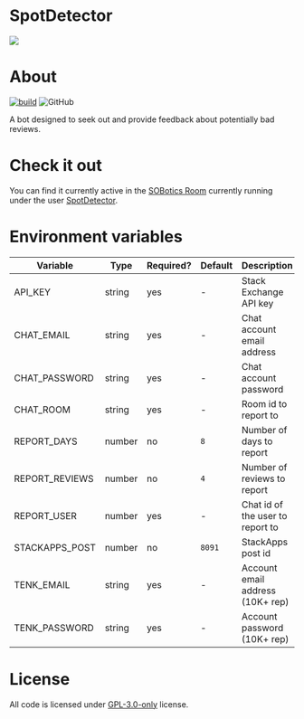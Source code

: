 # SpotDetector

![](https://i.imgur.com/nwtax7a.png)

# About

[![build](https://github.com/SOBotics/SpotDetector/actions/workflows/nodejs.yml/badge.svg)](https://github.com/SOBotics/SpotDetector/actions/workflows/nodejs.yml) ![GitHub](https://img.shields.io/github/license/SOBotics/SpotDetector?color=%2358a6ff)

A bot designed to seek out and provide feedback about potentially bad reviews.

# Check it out

You can find it currently active in the [SOBotics Room](https://chat.stackoverflow.com/rooms/111347/sobotics) currently running under the user [SpotDetector](https://stackoverflow.com/users/10162108/spotdetector).

# Environment variables

| Variable       | Type   | Required? | Default | Description                      |
| -------------- | ------ | --------- | ------- | -------------------------------- |
| API_KEY        | string | yes       | -       | Stack Exchange API key           |
| CHAT_EMAIL     | string | yes       | -       | Chat account email address       |
| CHAT_PASSWORD  | string | yes       | -       | Chat account password            |
| CHAT_ROOM      | string | yes       | -       | Room id to report to             |
| REPORT_DAYS    | number | no        | `8`     | Number of days to report         |
| REPORT_REVIEWS | number | no        | `4`     | Number of reviews to report      |
| REPORT_USER    | number | yes       | -       | Chat id of the user to report to |
| STACKAPPS_POST | number | no        | `8091`  | StackApps post id                |
| TENK_EMAIL     | string | yes       | -       | Account email address (10K+ rep) |
| TENK_PASSWORD  | string | yes       | -       | Account password (10K+ rep)      |

# License

All code is licensed under [GPL-3.0-only](https://spdx.org/licenses/GPL-3.0-only.html) license.
